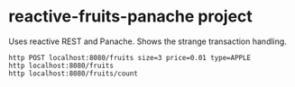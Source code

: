 # reactive-fruits-panache project

Uses reactive REST and Panache. Shows the strange transaction handling.

```
http POST localhost:8080/fruits size=3 price=0.01 type=APPLE
http localhost:8080/fruits
http localhost:8080/fruits/count
```
